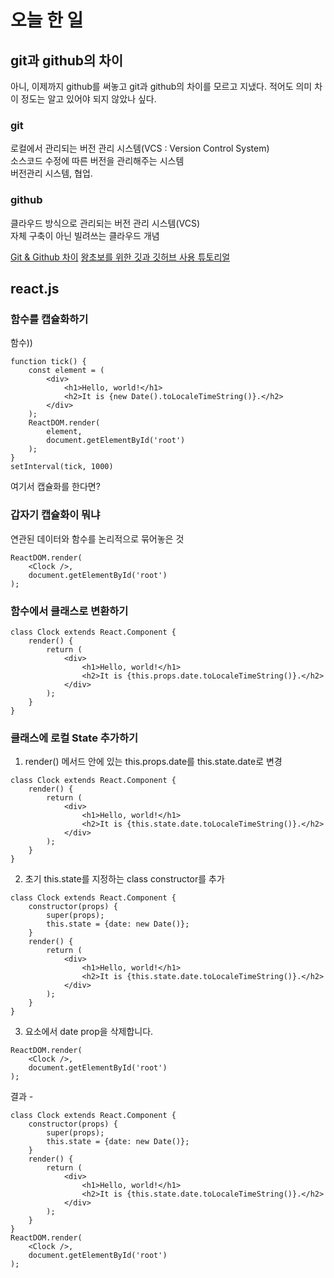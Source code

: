 # 오늘 한 일

## git과 github의 차이
아니, 이제까지 github를 써놓고 git과 github의 차이를 모르고 지냈다. 적어도 의미 차이 정도는 알고 있어야 되지 않았나 싶다. <br/>
### git
로컬에서 관리되는 버전 관리 시스템(VCS : Version Control System)<br/>
소스코드 수정에 따른 버전을 관리해주는 시스템<br/>
버전관리 시스템, 협업. 
### github
클라우드 방식으로 관리되는 버전 관리 시스템(VCS)<br/>
자체 구축이 아닌 빌려쓰는 클라우드 개념
 

[Git & Github 차이](https://codevang.tistory.com/217)
[왕초보를 위한 깃과 깃허브 사용 튜토리얼](https://xiubindev.tistory.com/113)

## react.js
### 함수를 캡슐화하기
함수))
```
function tick() {
    const element = (
        <div>
            <h1>Hello, world!</h1>
            <h2>It is {new Date().toLocaleTimeString()}.</h2>
        </div>
    );
    ReactDOM.render(
        element,
        document.getElementById('root')
    );
}
setInterval(tick, 1000)
```

여기서 캡슐화를 한다면? 
### 갑자기 <underline>캡슐화</underline>이 뭐냐
연관된 데이터와 함수를 논리적으로 묶어놓은 것

```
ReactDOM.render(
    <Clock />,
    document.getElementById('root')
);
```

### 함수에서 클래스로 변환하기
```
class Clock extends React.Component {
    render() {
        return (
            <div>
                <h1>Hello, world!</h1>
                <h2>It is {this.props.date.toLocaleTimeString()}.</h2>
            </div>
        );
    }
}
```

### 클래스에 로컬 State 추가하기
1. render() 메서드 안에 있는 this.props.date를 this.state.date로 변경
```
class Clock extends React.Component {
    render() {
        return (
            <div>
                <h1>Hello, world!</h1>
                <h2>It is {this.state.date.toLocaleTimeString()}.</h2>
            </div>
        );
    }
}
```

2. 초기 this.state를 지정하는 class constructor를 추가
```
class Clock extends React.Component {
    constructor(props) {
        super(props);
        this.state = {date: new Date()};
    }
    render() {
        return (
            <div>
                <h1>Hello, world!</h1>
                <h2>It is {this.state.date.toLocaleTimeString()}.</h2>
            </div>
        );
    }
}
```


3. <Clock />요소에서 date prop을 삭제합니다.
```
ReactDOM.render(
    <Clock />,
    document.getElementById('root')
);
```
결과 - 
```
class Clock extends React.Component {
    constructor(props) {
        super(props);
        this.state = {date: new Date()};
    }
    render() {
        return (
            <div>
                <h1>Hello, world!</h1>
                <h2>It is {this.state.date.toLocaleTimeString()}.</h2>
            </div>
        );
    }
}
ReactDOM.render(
    <Clock />,
    document.getElementById('root')
);
```